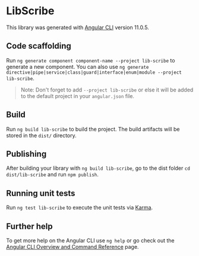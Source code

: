 # LibScribe

This library was generated with [Angular CLI](https://github.com/angular/angular-cli) version 11.0.5.

## Code scaffolding

Run `ng generate component component-name --project lib-scribe` to generate a new component. You can also use `ng generate directive|pipe|service|class|guard|interface|enum|module --project lib-scribe`.
> Note: Don't forget to add `--project lib-scribe` or else it will be added to the default project in your `angular.json` file. 

## Build

Run `ng build lib-scribe` to build the project. The build artifacts will be stored in the `dist/` directory.

## Publishing

After building your library with `ng build lib-scribe`, go to the dist folder `cd dist/lib-scribe` and run `npm publish`.

## Running unit tests

Run `ng test lib-scribe` to execute the unit tests via [Karma](https://karma-runner.github.io).

## Further help

To get more help on the Angular CLI use `ng help` or go check out the [Angular CLI Overview and Command Reference](https://angular.io/cli) page.
